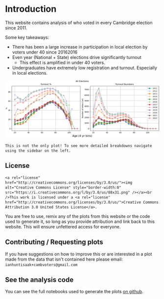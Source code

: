 # Introduction


This website contains analysis of who voted in every Cambridge election since 2011.

Some key takeaways:
 - There has been a large increase in participation in local election by voters under 40 since 20162016
 - Even year (National + State) elections drive significantly turnout
    - This effect is amplified in under 40 voters.
 - Undergraduates have extremely low registration and turnout. Especially in local elections.

![A plot of turnout of different age groups over the years](content/all-elec-line.png)


```{note}
This is not the only plot! To see more detailed breakdowns navigate using the sidebar on the left.
```


## License

```{note}
<a rel="license" href="http://creativecommons.org/licenses/by/3.0/us/"><img alt="Creative Commons License" style="border-width:0" src="https://i.creativecommons.org/l/by/3.0/us/88x31.png" /></a><br />This work is licensed under a <a rel="license" href="http://creativecommons.org/licenses/by/3.0/us/">Creative Commons Attribution 3.0 United States License</a>.
```

You are free to use, remix any of the plots from this website or the code used to generate it, so long as you provide attribution and link back to this website. This will ensure unfettered access for everyone.



## Contributing / Requesting plots

If you have suggestions on how to improve this or are interested in a plot made from the data that isn't contained here please email: `ianhuntisaak+cambvoters@gmail.com`


## See the analysis code

You can see the full notebooks used to generate the plots [on github](https://github.com/ianhi/cambridge-voter-analysis/tree/main/content).

```{tableofcontents}
```
